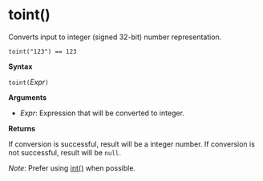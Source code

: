 # toint()

Converts input to integer (signed 32-bit) number representation.

<!-- csl -->
```
toint("123") == 123
```

**Syntax**

`toint(`*Expr*`)`

**Arguments**

* *Expr*: Expression that will be converted to integer. 

**Returns**

If conversion is successful, result will be a integer number.
If conversion is not successful, result will be `null`.
 
*Note*: Prefer using [int()](./scalar-data-types/int.md) when possible.